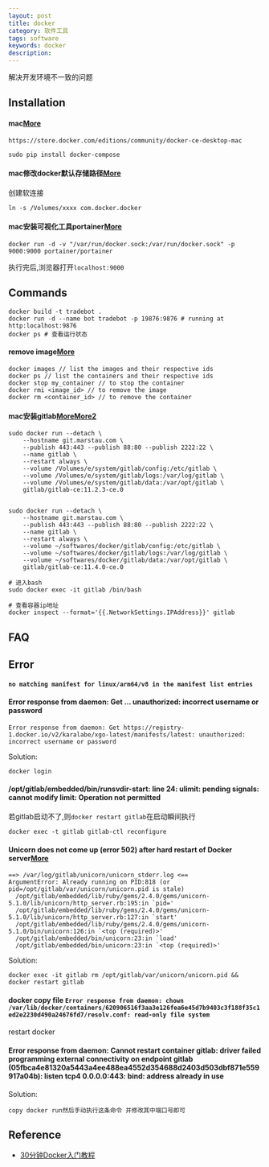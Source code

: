 ```yaml
---
layout: post
title: docker
category: 软件工具
tags: software
keywords: docker
description: 
---
```


解决开发环境不一致的问题

## Installation

#### mac[More](http://blog.51cto.com/13673090/2092462)

```
https://store.docker.com/editions/community/docker-ce-desktop-mac

sudo pip install docker-compose
```

#### mac修改docker默认存储路径[More](https://blog.csdn.net/weixin_34080903/article/details/91418570)

创建软连接
```
ln -s /Volumes/xxxx com.docker.docker
```

#### mac安装可视化工具portainer[More](https://www.cnblogs.com/floodwater/p/10138265.html)

```
docker run -d -v "/var/run/docker.sock:/var/run/docker.sock" -p 9000:9000 portainer/portainer
```

执行完后,浏览器打开`localhost:9000`

## Commands

```
docker build -t tradebot .
docker run -d --name bot tradebot -p 19876:9876 # running at http:localhost:9876
docker ps # 查看运行状态
```


#### remove image[More](http://digitalsolutionsblog.com/how-to-install-gitlab-on-mac/)

```
docker images // list the images and their respective ids 
docker ps // list the containers and their respective ids
docker stop my_container // to stop the container 
docker rmi <image_id> // to remove the image
docker rm <container_id> // to remove the container
```

#### mac安装gitlab[More](http://digitalsolutionsblog.com/how-to-install-gitlab-on-mac/)[More2](http://comdyn.hy.tsinghua.edu.cn/from-web/mac-os/570-docker-gitlat)

```
sudo docker run --detach \
    --hostname git.marstau.com \
    --publish 443:443 --publish 88:80 --publish 2222:22 \
    --name gitlab \
    --restart always \
    --volume /Volumes/e/system/gitlab/config:/etc/gitlab \
    --volume /Volumes/e/system/gitlab/logs:/var/log/gitlab \
    --volume /Volumes/e/system/gitlab/data:/var/opt/gitlab \
    gitlab/gitlab-ce:11.2.3-ce.0


sudo docker run --detach \
    --hostname git.marstau.com \
    --publish 443:443 --publish 88:80 --publish 2222:22 \
    --name gitlab \
    --restart always \
    --volume ~/softwares/docker/gitlab/config:/etc/gitlab \
    --volume ~/softwares/docker/gitlab/logs:/var/log/gitlab \
    --volume ~/softwares/docker/gitlab/data:/var/opt/gitlab \
    gitlab/gitlab-ce:11.4.0-ce.0

# 进入bash
sudo docker exec -it gitlab /bin/bash

# 查看容器ip地址
docker inspect --format='{{.NetworkSettings.IPAddress}}' gitlab

```

## FAQ




## Error

#### `no matching manifest for linux/arm64/v8 in the manifest list entries`

#### Error response from daemon: Get ... unauthorized: incorrect username or password

```
Error response from daemon: Get https://registry-1.docker.io/v2/karalabe/xgo-latest/manifests/latest: unauthorized: incorrect username or password
```
Solution:
```
docker login
```


#### /opt/gitlab/embedded/bin/runsvdir-start: line 24: ulimit: pending signals: cannot modify limit: Operation not permitted

若gitlab启动不了,则`docker restart gitlab`在启动瞬间执行
```
docker exec -t gitlab gitlab-ctl reconfigure
```

#### Unicorn does not come up (error 502) after hard restart of Docker server[More](https://github.com/sameersbn/docker-gitlab/issues/1305)

```
==> /var/log/gitlab/unicorn/unicorn_stderr.log <==
ArgumentError: Already running on PID:818 (or pid=/opt/gitlab/var/unicorn/unicorn.pid is stale)
  /opt/gitlab/embedded/lib/ruby/gems/2.4.0/gems/unicorn-5.1.0/lib/unicorn/http_server.rb:195:in `pid='
  /opt/gitlab/embedded/lib/ruby/gems/2.4.0/gems/unicorn-5.1.0/lib/unicorn/http_server.rb:127:in `start'
  /opt/gitlab/embedded/lib/ruby/gems/2.4.0/gems/unicorn-5.1.0/bin/unicorn:126:in `<top (required)>'
  /opt/gitlab/embedded/bin/unicorn:23:in `load'
  /opt/gitlab/embedded/bin/unicorn:23:in `<top (required)>'
```

Solution:
```
docker exec -it gitlab rm /opt/gitlab/var/unicorn/unicorn.pid && docker restart gitlab
```

#### docker copy file `Error response from daemon: chown /var/lib/docker/containers/620906516f3aa3e126fea6e45d7b9403c3f188f35c1ed2e2230d490a24676fd7/resolv.conf: read-only file system`

restart docker

#### Error response from daemon: Cannot restart container gitlab: driver failed programming external connectivity on endpoint gitlab (05fbca4e81320a5443a4ee488ea4552d354688d2403d503dbf871e559917a04b): listen tcp4 0.0.0.0:443: bind: address already in use

Solution:
```
copy docker run然后手动执行这条命令 并修改其中端口号即可
```

## Reference

* [30分钟Docker入门教程](https://www.youtube.com/watch?v=Ozb9mZg7MVM)